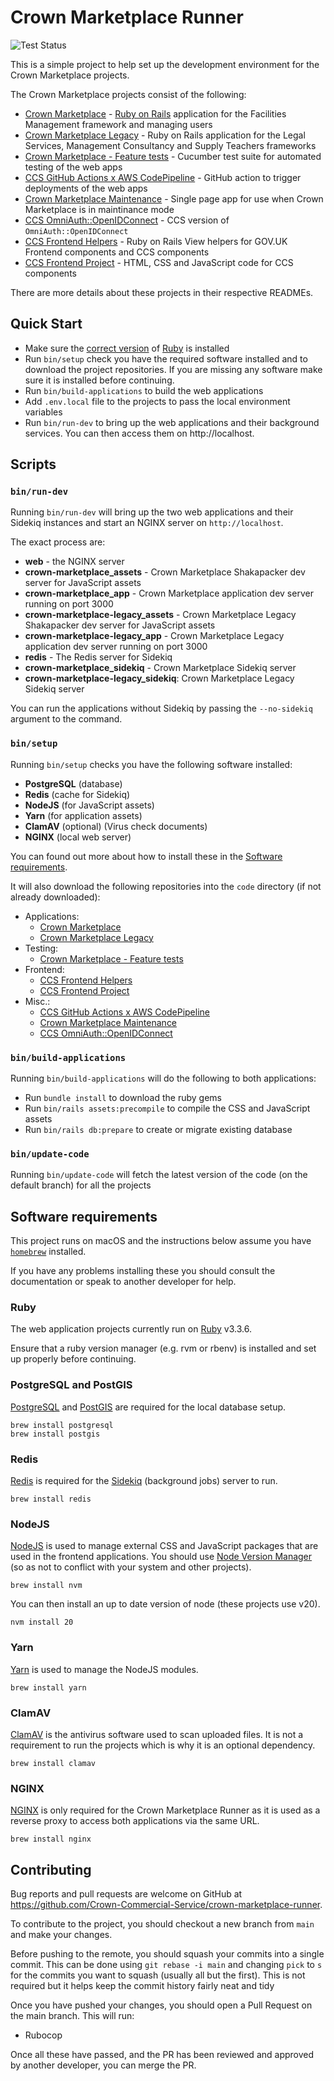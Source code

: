 # Crown Marketplace Runner

![Test Status](https://github.com/Crown-Commercial-Service/crown-marketplace-runner/actions/workflows/code_analysis.yml/badge.svg)

This is a simple project to help set up the development environment for the Crown Marketplace projects.

The Crown Marketplace projects consist of the following:
- [Crown Marketplace][] - [Ruby on Rails] application for the Facilities Management framework and managing users
- [Crown Marketplace Legacy][] - Ruby on Rails application for the Legal Services, Management Consultancy and Supply Teachers frameworks
- [Crown Marketplace - Feature tests][] - Cucumber test suite for automated testing of the web apps
- [CCS GitHub Actions x AWS CodePipeline][] - GitHub action to trigger deployments of the web apps
- [Crown Marketplace Maintenance][] - Single page app for use when Crown Marketplace is in maintinance mode
- [CCS OmniAuth::OpenIDConnect][] - CCS version of `OmniAuth::OpenIDConnect`
- [CCS Frontend Helpers][] - Ruby on Rails View helpers for GOV.UK Frontend components and CCS components
- [CCS Frontend Project][] - HTML, CSS and JavaScript code for CCS components

There are more details about these projects in their respective READMEs.

## Quick Start

- Make sure the [correct version](#ruby) of [Ruby][] is installed
- Run `bin/setup` check you have the required software installed and to download the project repositories.
  If you are missing any software make sure it is installed before continuing.
- Run `bin/build-applications` to build the web applications
- Add `.env.local` file to the projects to pass the local environment variables
- Run `bin/run-dev` to bring up the web applications and their background services.
  You can then access them on http://localhost.

## Scripts

### `bin/run-dev`

Running `bin/run-dev` will bring up the two web applications and their Sidekiq instances and start an NGINX server on `http://localhost`.

The exact process are:
- **web** - the NGINX server
- **crown-marketplace_assets** - Crown Marketplace Shakapacker dev server for JavaScript assets
- **crown-marketplace_app** - Crown Marketplace application dev server running on port 3000
- **crown-marketplace-legacy_assets** - Crown Marketplace Legacy Shakapacker dev server for JavaScript assets
- **crown-marketplace-legacy_app** - Crown Marketplace Legacy application dev server running on port 3000
- **redis** - The Redis server for Sidekiq
- **crown-marketplace_sidekiq** - Crown Marketplace Sidekiq server
- **crown-marketplace-legacy_sidekiq**: Crown Marketplace Legacy Sidekiq server

You can run the applications without Sidekiq by passing the `--no-sidekiq` argument to the command.


### `bin/setup`

Running `bin/setup` checks you have the following software installed:
- **PostgreSQL** (database)
- **Redis** (cache for Sidekiq)
- **NodeJS** (for JavaScript assets)
- **Yarn** (for application assets)
- **ClamAV** (optional) (Virus check documents)
- **NGINX** (local web server)

You can found out more about how to install these in the [Software requirements](#software-requirements).

It will also download the following repositories into the `code` directory (if not already downloaded):
- Applications:
  - [Crown Marketplace][]
  - [Crown Marketplace Legacy][]
- Testing:
  - [Crown Marketplace - Feature tests][]
- Frontend:
  - [CCS Frontend Helpers][]
  - [CCS Frontend Project][]
- Misc.:
  - [CCS GitHub Actions x AWS CodePipeline][]
  - [Crown Marketplace Maintenance][]
  - [CCS OmniAuth::OpenIDConnect][]

### `bin/build-applications`

Running `bin/build-applications` will do the following to both applications:
- Run `bundle install` to download the ruby gems
- Run `bin/rails assets:precompile` to compile the CSS and JavaScript assets
- Run `bin/rails db:prepare` to create or migrate existing database

### `bin/update-code`

Running `bin/update-code` will fetch the latest version of the code (on the default branch) for all the projects

## Software requirements

This project runs on macOS and the instructions below assume you have [`homebrew`][homebrew] installed.

If you have any problems installing these you should consult the documentation or speak to another developer for help.

### Ruby

The web application projects currently run on [Ruby][] v3.3.6.

Ensure that a ruby version manager (e.g. rvm or rbenv) is installed and set up properly before continuing.

### PostgreSQL and PostGIS

[PostgreSQL][] and [PostGIS][] are required for the local database setup.

```shell
brew install postgresql
brew install postgis
```

### Redis

[Redis][] is required for the [Sidekiq][] (background jobs) server to run.

```shell
brew install redis
```

### NodeJS

[NodeJS][] is used to manage external CSS and JavaScript packages that are used in the frontend applications.
You should use [Node Version Manager][] (so as not to conflict with your system and other projects).

```shell
brew install nvm
```

You can then install an up to date version of node (these projects use v20).

```shell
nvm install 20 
```

### Yarn

[Yarn][] is used to manage the NodeJS modules.

```shell
brew install yarn
```

### ClamAV

[ClamAV][] is the antivirus software used to scan uploaded files.
It is not a requirement to run the projects which is why it is an optional dependency.

```shell
brew install clamav
```

### NGINX

[NGINX][] is only required for the Crown Marketplace Runner as it is used as a reverse proxy to access both applications via the same URL.


```shell
brew install nginx
```

## Contributing

Bug reports and pull requests are welcome on GitHub at https://github.com/Crown-Commercial-Service/crown-marketplace-runner.

To contribute to the project, you should checkout a new branch from `main` and make your changes.

Before pushing to the remote, you should squash your commits into a single commit.
This can be done using `git rebase -i main` and changing `pick` to `s` for the commits you want to squash (usually all but the first).
This is not required but it helps keep the commit history fairly neat and tidy

Once you have pushed your changes, you should open a Pull Request on the main branch.
This will run:
- Rubocop

Once all these have passed, and the PR has been reviewed and approved by another developer, you can merge the PR.

[Crown Marketplace]: https://github.com/Crown-Commercial-Service/crown-marketplace
[Crown Marketplace Legacy]: https://github.com/Crown-Commercial-Service/crown-marketplace-legacy
[Crown Marketplace - Feature tests]: https://github.com/Crown-Commercial-Service/crown-marketplace-feature-tests
[CCS GitHub Actions x AWS CodePipeline]: https://github.com/Crown-Commercial-Service/ccs-aws-codepipeline-action
[Crown Marketplace Maintenance]: https://github.com/Crown-Commercial-Service/crown-marketplace-maintenance
[CCS OmniAuth::OpenIDConnect]: https://github.com/Crown-Commercial-Service/ccs_omniauth_openid_connect
[CCS Frontend Helpers]: https://github.com/Crown-Commercial-Service/ccs-frontend_helpers
[CCS Frontend Project]:  https://github.com/Crown-Commercial-Service/ccs-frontend-project
[homebrew]: https://brew.sh/
[PostgreSQL]: https://www.postgresql.org/
[PostGIS]: https://postgis.net/
[Redis]: https://redis.io/
[Sidekiq]: https://sidekiq.org/
[NodeJS]: https://nodejs.org/en
[Node Version Manager]: https://github.com/nvm-sh/nvm
[Yarn]: https://yarnpkg.com/
[NGINX]: https://nginx.org/en/
[ClamAV]: https://www.clamav.net/
[Ruby on Rails]: https://rubyonrails.org/
[Ruby]: https://www.ruby-lang.org/en/

